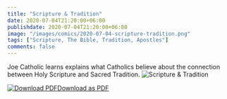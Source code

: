 ```yaml
---
title: "Scripture & Tradition"
date: 2020-07-04T21:20:00+06:00
publishdate: 2020-07-04T21:20:00+06:00
image: "/images/comics/2020-07-04-scripture-tradition.png"
tags: ["Scripture, The Bible, Tradition, Apostles"]
comments: false
---
```

Joe Catholic learns explains what Catholics believe about the connection between Holy Scripture and Sacred Tradition.
![Scripture & Tradition](/images/comics/2020-07-04-scripture-tradition.png)

<div id="pdf-dl-box">
<a href="https://joecatholic.com/images/comics/pdf/static/images/comics/pdf/2020-07-04-Scripture-Tradition.pdf.pdf"><img src="https://joecatholic.com/images/pdf-download.png" alt="Download PDF">Download as PDF</a>
</div>
